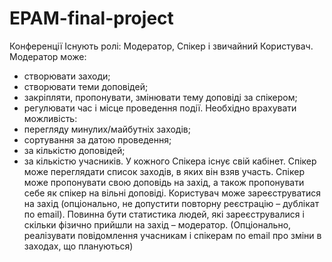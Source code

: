 # EPAM-final-project

Конференції
Існують ролі: Модератор, Спікер і звичайний Користувач.
Модератор може:
- створювати заходи;
- створювати теми доповідей;
- закріпляти, пропонувати, змінювати тему доповіді за спікером;
- регулювати час і місце проведення події.
Необхідно врахувати можливість:
- перегляду минулих/майбутніх заходів;
- сортування за датою проведення;
- за кількістю доповідей;
- за кількістю учасників.
У кожного Спікера існує свій кабінет. Спікер може переглядати список заходів, в яких він взяв участь. Спікер може пропонувати свою доповідь на захід, а також пропонувати себе як спікер на вільні доповіді.
Користувач може зареєструватися на захід (опціонально, не допустити повторну реєстрацію – дублікат по email). Повинна бути статистика людей, які зареєструвалися і скільки фізично прийшли на захід – модератор.
(Опціонально, реалізувати повідомлення учасникам і спікерам по email про зміни в заходах, що плануються)